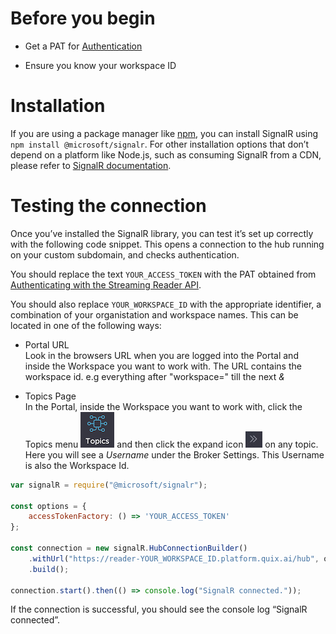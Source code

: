 # Before you begin

  - Get a PAT for
    [Authentication](authenticate.md)

  - Ensure you know your workspace ID

# Installation

If you are using a package manager like [npm](https://www.npmjs.com/),
you can install SignalR using `npm install @microsoft/signalr`. For
other installation options that don’t depend on a platform like Node.js,
such as consuming SignalR from a CDN, please refer to [SignalR
documentation](https://docs.microsoft.com/en-us/aspnet/core/signalr/javascript-client?view=aspnetcore-3.1).

# Testing the connection

Once you’ve installed the SignalR library, you can test it’s set up
correctly with the following code snippet. This opens a connection to
the hub running on your custom subdomain, and checks authentication.

You should replace the text `YOUR_ACCESS_TOKEN` with the PAT obtained
from [Authenticating with the Streaming Reader
API](authenticate.md).

You should also replace `YOUR_WORKSPACE_ID` with the appropriate
identifier, a combination of your organistation and workspace names.
This can be located in one of the following ways:

- Portal URL  
  Look in the browsers URL when you are logged into the Portal and
  inside the Workspace you want to work with. The URL contains the
  workspace id. e.g everything after "workspace=" till the next *&*

- Topics Page  
  In the Portal, inside the Workspace you want to work with, click the
  Topics menu
  ![../../platform/images/icons/topics.png](../../platform/images/icons/topics.png) and then
  click the expand icon
  ![../../platform/images/icons/expand.jpg](../../platform/images/icons/expand.jpg) on any
  topic. Here you will see a *Username* under the Broker Settings.
    This Username is also the Workspace Id.



``` javascript
var signalR = require("@microsoft/signalr");

const options = {
    accessTokenFactory: () => 'YOUR_ACCESS_TOKEN'
};

const connection = new signalR.HubConnectionBuilder()
    .withUrl("https://reader-YOUR_WORKSPACE_ID.platform.quix.ai/hub", options)
    .build();

connection.start().then(() => console.log("SignalR connected."));
```

If the connection is successful, you should see the console log “SignalR
connected”.
